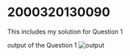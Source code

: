 # 2000320130090
This includes my solution for Question 1

output of the Question 1
![output](https://github.com/theAffan/2000320130090/assets/94933585/4f376dfc-cf78-4e34-832a-f31231186ac0)
